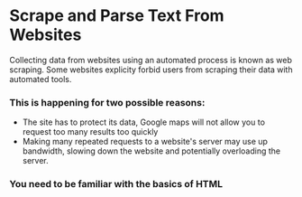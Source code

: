 # Scrape and Parse Text From Websites
 Collecting data from websites using an automated process is known as web scraping.
 Some websites explicity forbid users from scraping their data with automated tools.
### This is happening for two possible reasons:
* The site has to protect its data, Google maps will not allow you to request too many results too quickly
* Making many repeated requests to a website's server may use up bandwidth, slowing down the website and potentially overloading the server.

### You need to be familiar with the basics of HTML

